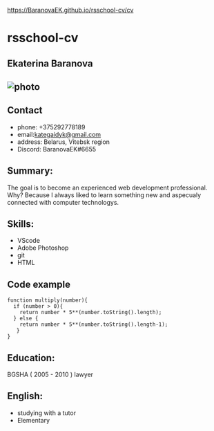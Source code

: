 https://BaranovaEK.github.io/rsschool-cv/cv

# rsschool-cv
## **Ekaterina Baranova**

## ![photo]("img/1.jpg")

## Contact 
* phone: +375292778189
* email:kategaidyk@gmail.com
* address: Belarus, Vitebsk region
* Discord: BaranovaEK#6655

## Summary:
The goal is to become an experienced web development professional. Why? Because I always liked to learn something new and aspecualy connected with computer technologys.

## Skills:
* VScode
* Adobe Photoshop
* git
* HTML

## Code example
```
function multiply(number){
  if (number > 0){
    return number * 5**(number.toString().length);   
  } else {
    return number * 5**(number.toString().length-1);
   }
}
```

## Education:
BGSHA ( 2005 - 2010 ) lawyer

## English:
* studying with a tutor
* Elementary 
